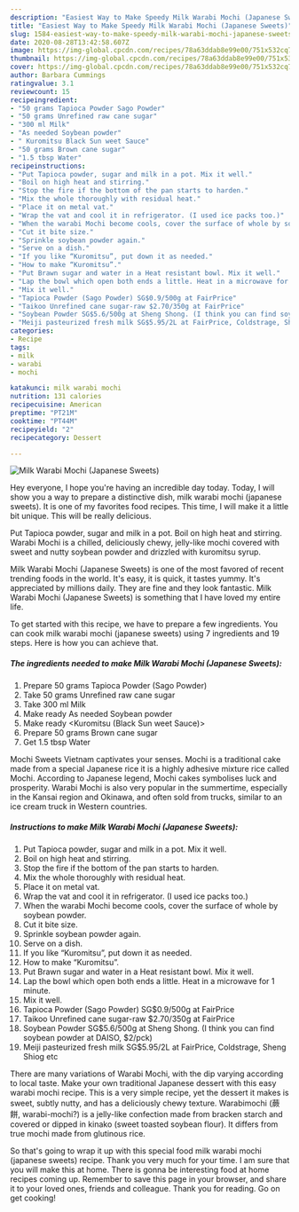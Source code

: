 ```yaml
---
description: "Easiest Way to Make Speedy Milk Warabi Mochi (Japanese Sweets)"
title: "Easiest Way to Make Speedy Milk Warabi Mochi (Japanese Sweets)"
slug: 1584-easiest-way-to-make-speedy-milk-warabi-mochi-japanese-sweets
date: 2020-08-28T13:42:58.607Z
image: https://img-global.cpcdn.com/recipes/78a63ddab8e99e00/751x532cq70/milk-warabi-mochi-japanese-sweets-recipe-main-photo.jpg
thumbnail: https://img-global.cpcdn.com/recipes/78a63ddab8e99e00/751x532cq70/milk-warabi-mochi-japanese-sweets-recipe-main-photo.jpg
cover: https://img-global.cpcdn.com/recipes/78a63ddab8e99e00/751x532cq70/milk-warabi-mochi-japanese-sweets-recipe-main-photo.jpg
author: Barbara Cummings
ratingvalue: 3.1
reviewcount: 15
recipeingredient:
- "50 grams Tapioca Powder Sago Powder"
- "50 grams Unrefined raw cane sugar"
- "300 ml Milk"
- "As needed Soybean powder"
- " Kuromitsu Black Sun weet Sauce"
- "50 grams Brown cane sugar"
- "1.5 tbsp Water"
recipeinstructions:
- "Put Tapioca powder, sugar and milk in a pot. Mix it well."
- "Boil on high heat and stirring."
- "Stop the fire if the bottom of the pan starts to harden."
- "Mix the whole thoroughly with residual heat."
- "Place it on metal vat."
- "Wrap the vat and cool it in refrigerator. (I used ice packs too.)"
- "When the warabi Mochi become cools, cover the surface of whole by soybean powder."
- "Cut it bite size."
- "Sprinkle soybean powder again."
- "Serve on a dish."
- "If you like “Kuromitsu”, put down it as needed."
- "How to make “Kuromitsu”."
- "Put Brawn sugar and water in a Heat resistant bowl. Mix it well."
- "Lap the bowl which open both ends a little. Heat in a microwave for 1 minute."
- "Mix it well."
- "Tapioca Powder (Sago Powder) SG$0.9/500g at FairPrice"
- "Taikoo Unrefined cane sugar-raw $2.70/350g at FairPrice"
- "Soybean Powder SG$5.6/500g at Sheng Shong. (I think you can find soybean powder at DAISO, $2/pck)"
- "Meiji pasteurized fresh milk SG$5.95/2L at FairPrice, Coldstrage, Sheng Shiog etc"
categories:
- Recipe
tags:
- milk
- warabi
- mochi

katakunci: milk warabi mochi 
nutrition: 131 calories
recipecuisine: American
preptime: "PT21M"
cooktime: "PT44M"
recipeyield: "2"
recipecategory: Dessert

---
```



![Milk Warabi Mochi (Japanese Sweets)](https://img-global.cpcdn.com/recipes/78a63ddab8e99e00/751x532cq70/milk-warabi-mochi-japanese-sweets-recipe-main-photo.jpg)

Hey everyone, I hope you're having an incredible day today. Today, I will show you a way to prepare a distinctive dish, milk warabi mochi (japanese sweets). It is one of my favorites food recipes. This time, I will make it a little bit unique. This will be really delicious.

Put Tapioca powder, sugar and milk in a pot. Boil on high heat and stirring. Warabi Mochi is a chilled, deliciously chewy, jelly-like mochi covered with sweet and nutty soybean powder and drizzled with kuromitsu syrup.

Milk Warabi Mochi (Japanese Sweets) is one of the most favored of recent trending foods in the world. It's easy, it is quick, it tastes yummy. It's appreciated by millions daily. They are fine and they look fantastic. Milk Warabi Mochi (Japanese Sweets) is something that I have loved my entire life.


To get started with this recipe, we have to prepare a few ingredients. You can cook milk warabi mochi (japanese sweets) using 7 ingredients and 19 steps. Here is how you can achieve that.

<!--inarticleads1-->

##### The ingredients needed to make Milk Warabi Mochi (Japanese Sweets):

1. Prepare 50 grams Tapioca Powder (Sago Powder)
1. Take 50 grams Unrefined raw cane sugar
1. Take 300 ml Milk
1. Make ready As needed Soybean powder
1. Make ready  &lt;Kuromitsu (Black Sun weet Sauce)&gt;
1. Prepare 50 grams Brown cane sugar
1. Get 1.5 tbsp Water


Mochi Sweets Vietnam captivates your senses. Mochi is a traditional cake made from a special Japanese rice it is a highly adhesive mixture rice called Mochi. According to Japanese legend, Mochi cakes symbolises luck and prosperity. Warabi Mochi is also very popular in the summertime, especially in the Kansai region and Okinawa, and often sold from trucks, similar to an ice cream truck in Western countries. 

<!--inarticleads2-->

##### Instructions to make Milk Warabi Mochi (Japanese Sweets):

1. Put Tapioca powder, sugar and milk in a pot. Mix it well.
1. Boil on high heat and stirring.
1. Stop the fire if the bottom of the pan starts to harden.
1. Mix the whole thoroughly with residual heat.
1. Place it on metal vat.
1. Wrap the vat and cool it in refrigerator. (I used ice packs too.)
1. When the warabi Mochi become cools, cover the surface of whole by soybean powder.
1. Cut it bite size.
1. Sprinkle soybean powder again.
1. Serve on a dish.
1. If you like “Kuromitsu”, put down it as needed.
1. How to make “Kuromitsu”.
1. Put Brawn sugar and water in a Heat resistant bowl. Mix it well.
1. Lap the bowl which open both ends a little. Heat in a microwave for 1 minute.
1. Mix it well.
1. Tapioca Powder (Sago Powder) SG$0.9/500g at FairPrice
1. Taikoo Unrefined cane sugar-raw $2.70/350g at FairPrice
1. Soybean Powder SG$5.6/500g at Sheng Shong. (I think you can find soybean powder at DAISO, $2/pck)
1. Meiji pasteurized fresh milk SG$5.95/2L at FairPrice, Coldstrage, Sheng Shiog etc


There are many variations of Warabi Mochi, with the dip varying according to local taste. Make your own traditional Japanese dessert with this easy warabi mochi recipe. This is a very simple recipe, yet the dessert it makes is sweet, subtly nutty, and has a deliciously chewy texture. Warabimochi (蕨餅, warabi-mochi?) is a jelly-like confection made from bracken starch and covered or dipped in kinako (sweet toasted soybean flour). It differs from true mochi made from glutinous rice. 

So that's going to wrap it up with this special food milk warabi mochi (japanese sweets) recipe. Thank you very much for your time. I am sure that you will make this at home. There is gonna be interesting food at home recipes coming up. Remember to save this page in your browser, and share it to your loved ones, friends and colleague. Thank you for reading. Go on get cooking!
